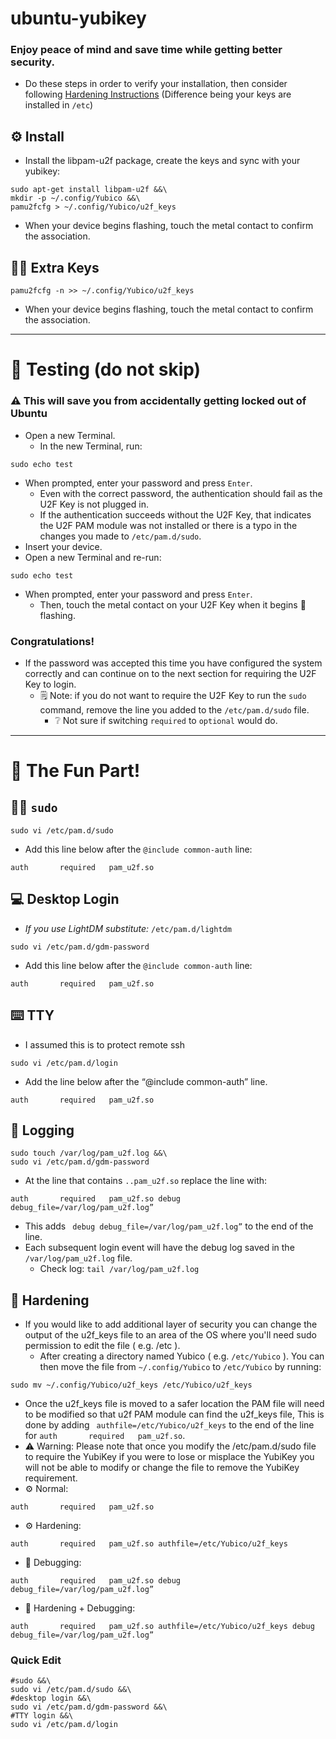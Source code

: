 # ubuntu-yubikey
### Enjoy peace of mind and save time while getting better security.
- Do these steps in order to verify your installation, then consider following [Hardening Instructions](https://github.com/nruddick/ubuntu-yubikey/edit/main/README.md#hardening--) (Difference being your keys are installed in `/etc`) 

## ⚙️ Install 
- Install the libpam-u2f package, create the keys and sync with your yubikey:
```
sudo apt-get install libpam-u2f &&\
mkdir -p ~/.config/Yubico &&\
pamu2fcfg > ~/.config/Yubico/u2f_keys
```
- When your device begins flashing, touch the metal contact to confirm the association.

## 🔑🔑 Extra Keys
```
pamu2fcfg -n >> ~/.config/Yubico/u2f_keys
```
- When your device begins flashing, touch the metal contact to confirm the association.

---

# 🧯 Testing (do not skip)
### ⚠️ This will save you from accidentally getting locked out of Ubuntu
- Open a new Terminal. 
  - In the new Terminal, run: 
```
sudo echo test
```
  - When prompted, enter your password and press `Enter`. 
    - Even with the correct password, the authentication should fail as the U2F Key is not plugged in. 
    - If the authentication succeeds without the U2F Key, that indicates the U2F PAM module was not installed or there is a typo in the changes you made to `/etc/pam.d/sudo`. 
  - Insert your device.
  - Open a new Terminal and re-run:
```
sudo echo test
```
  - When prompted, enter your password and press `Enter`. 
    - Then, touch the metal contact on your U2F Key when it begins 🔑 flashing.
### Congratulations! 
- If the password was accepted this time you have configured the system correctly and can continue on to the next section for requiring the U2F Key to login. 
  - 🗒️ Note: if you do not want to require the U2F Key to run the `sudo` command, remove the line you added to the `/etc/pam.d/sudo` file.
    - ❔ Not sure if switching `required` to `optional` would do.

---

# 🤠 The Fun Part!

## 🧑‍💻 `sudo`
```
sudo vi /etc/pam.d/sudo
```
- Add this line below after the `@include common-auth` line:
```
auth       required   pam_u2f.so
```

## 💻 Desktop Login
- _If you use LightDM substitute:_ `/etc/pam.d/lightdm`
```
sudo vi /etc/pam.d/gdm-password
```
- Add this line below after the `@include common-auth` line:
```
auth       required   pam_u2f.so
```

## ⌨️ TTY
- I assumed this is to protect remote ssh
```
sudo vi /etc/pam.d/login
```
- Add the line below after the “@include common-auth” line.
```
auth       required   pam_u2f.so
```

## 📓 Logging
```
sudo touch /var/log/pam_u2f.log &&\
sudo vi /etc/pam.d/gdm-password
```
- At the line that contains `..pam_u2f.so` replace the line with:
```
auth       required   pam_u2f.so debug debug_file=/var/log/pam_u2f.log” 
```
- This adds ` debug debug_file=/var/log/pam_u2f.log”` to the end of the line.
- Each subsequent login event will have the debug log saved in the `/var/log/pam_u2f.log` file.
  - Check log: `tail /var/log/pam_u2f.log`

## 🔐 Hardening
- If you would like to add additional layer of security you can change the output of the u2f_keys file to an area of the OS where you'll need sudo permission to edit the file ( e.g. /etc ). 
  - After creating a directory named Yubico ( e.g. `/etc/Yubico` ). You can then move the file from `~/.config/Yubico` to `/etc/Yubico` by running:
```
sudo mv ~/.config/Yubico/u2f_keys /etc/Yubico/u2f_keys
```
  - Once the u2f_keys file is moved to a safer location the PAM file will need to be modified so that u2f PAM module can find the u2f_keys file, This is done by adding ` authfile=/etc/Yubico/u2f_keys` to the end of the line for `auth       required   pam_u2f.so`. 
  - ⚠️ Warning: Please note that once you modify the /etc/pam.d/sudo file to require the YubiKey if you were to lose or misplace the YubiKey you will not be able to modify or change the file to remove the YubiKey requirement. 
  - ⚙️ Normal:
```
auth       required   pam_u2f.so
```
  - ⚙️ Hardening:
```
auth       required   pam_u2f.so authfile=/etc/Yubico/u2f_keys
```
  - 🐛 Debugging:
```
auth       required   pam_u2f.so debug debug_file=/var/log/pam_u2f.log”
```
  - 🐛 Hardening + Debugging:
```
auth       required   pam_u2f.so authfile=/etc/Yubico/u2f_keys debug debug_file=/var/log/pam_u2f.log”
```
### Quick Edit
```
#sudo &&\
sudo vi /etc/pam.d/sudo &&\
#desktop login &&\
sudo vi /etc/pam.d/gdm-password &&\
#TTY login &&\
sudo vi /etc/pam.d/login
```
